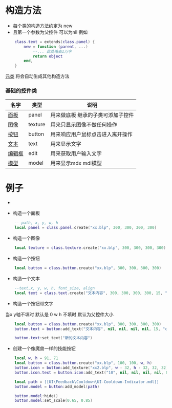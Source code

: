 # 构造方法

* 每个类的构造方法约定为 new 
* 且第一个参数为父控件 可以为nil
例如 

```lua
    class.text = extends(class.panel) {
        new = function (parent, ...)
            --... 此处略去1万字
            return object
        end,
    }
```

[元类](Script/界面/元类) 将会自动生成其他构造方法


### 基础的控件类

名字|类型|说明
--|--|--
[面板](Script/界面/面板)|panel|用来做底板 继承的子类可添加子控件
[图像](Script/界面/图像)|texture|用来只显示图像不做任何操作
[按钮](Script/界面/按钮)|button|用来响应用户鼠标点击进入离开操作
[文本](Script/界面/文本)|text|用来显示文字
[编辑框](Script/界面/编辑框)|edit|用来获取用户输入文字
[模型](Script/界面/模型)|model|用来显示mdx mdl模型 




# 例子

* 

* 构造一个面板

```lua
    -- path, x, y, w, h
    local panel = class.panel.create("xx.blp", 300, 300, 300, 300)

```


* 构造一个图像

```lua
    local texture = class.texture.create("xx.blp", 300, 300, 300, 300)

```

* 构造一个按钮

```lua
    local button = class.button.create("xx.blp", 300, 300, 300, 300)

```

* 构造一个文本

```lua
    --text,x, y, w, h, font_size, align
    local text = class.text.create("文本内容", 300, 300, 300, 300, 15, "center")

```


* 构造一个按钮带文字

当x y轴不填时 默认是 0
w h 不填时 默认为父控件大小

```lua
    local button = class.button.create("xx.blp", 300, 300, 300, 300)
    button.text = button:add_text("文本内容", nil, nil, nil, nil, 15, "center")

    button.text:set_text("新的文本内容")
```


* 创建一个像魔兽一样的技能按钮


```lua
    local w, h = 91, 71
    local button = class.button.create("xx.blp", 100, 100, w, h)
    button.icon = button:add_texture("xx2.blp", w - 32, h - 32, 32, 32)
    button.icon.text = button.icon:add_text("10", nil, nil, nil, nil, 8, 'center')

    local path = [[UI\Feedback\Cooldown\UI-Cooldown-Indicator.mdl]]
    button.model = button:add_model(path)

    button.model:hide()
    button.model:set_scale(0.65, 0.85)

```